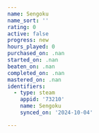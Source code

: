 ```yaml
---
name: Sengoku
name_sort: ''
rating: 0
active: false
progress: new
hours_played: 0
purchased_on: .nan
started_on: .nan
beaten_on: .nan
completed_on: .nan
mastered_on: .nan
identifiers:
  - type: steam
    appid: '73210'
    name: Sengoku
    synced_on: '2024-10-04'

---
```

